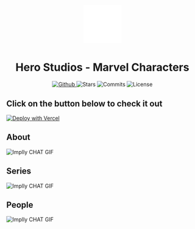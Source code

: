  


<h1 align="center">
   <img alt="hero" src="github/logo.svg" width="100px"  />
    
</h1>
  
<div align="center">
  <h1>Hero Studios - Marvel Characters</h1>
</div>

<!-- <p align="center" >
  <a href="#about"> About </a> &nbsp;&nbsp;&nbsp;| &nbsp;&nbsp;&nbsp;
  <a href="#click-on-the-button-below-to-vist-the-page">Deploy</a> &nbsp;&nbsp;&nbsp;|&nbsp;&nbsp;&nbsp;
  <a href="#features">Features</a> &nbsp;&nbsp;&nbsp;|&nbsp;&nbsp;&nbsp;
  <a href="#license">License</a>
</p>
 -->

<p align="center">
  <a href="https://github.com/eulazzo" target="_blank">
    <img src="https://img.shields.io/static/v1?label=author&message=eulazzo&color=4425EC&labelColor=9c44dc" alt="Github"> 
  </a>
    <img src="https://img.shields.io/github/stars/eulazzo/Sigma?color=4425EC&labelColor=9c44dc" alt="Stars">
  <img src="https://img.shields.io/github/last-commit/eulazzo/Sigma?color=4425EC&labelColor=9c44dc" alt="Commits">
  <img src="https://img.shields.io/static/v1?label=license&message=MIT&color=4425EC&labelColor=9c44dc" alt="License">
</p>

## Click on the button below to check it out
 
[![Deploy with Vercel](https://vercel.com/button)]( https://herostudios.netlify.app/ )

## About 
 ![Implly CHAT GIF](https://res.cloudinary.com/toppo/image/upload/v1653836174/uploads/about-us_c7mgy1.png)
 
## Series
 ![Implly CHAT GIF](https://res.cloudinary.com/toppo/image/upload/v1653836174/uploads/series-marvel_vmyjji.png)
 
## People
 ![Implly CHAT GIF](https://res.cloudinary.com/toppo/image/upload/v1653836174/uploads/marvel-people_pppe6r.png)
 
